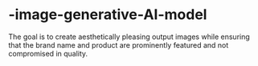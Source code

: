 # -image-generative-AI-model
The goal is to create aesthetically pleasing output images while ensuring that the brand name  and product are prominently featured and not compromised in quality. 
